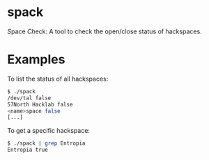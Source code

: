 # spack

*S*pace *Ch*eck: A tool to check the open/close status of hackspaces.

# Examples

To list the status of all hackspaces:
```sh
$ ./spack
/dev/tal false
57North Hacklab false
<name>space false
[...]
```

To get a specific hackspace:
```sh
$ ./spack | grep Entropia
Entropia true
```
